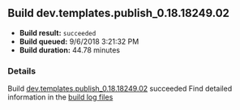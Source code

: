 ## Build dev.templates.publish_0.18.18249.02
- **Build result:** `succeeded`
- **Build queued:** 9/6/2018 3:21:32 PM
- **Build duration:** 44.78 minutes
### Details
Build [dev.templates.publish_0.18.18249.02](https://winappstudio.visualstudio.com/web/build.aspx?pcguid=a4ef43be-68ce-4195-a619-079b4d9834c2&builduri=vstfs%3a%2f%2f%2fBuild%2fBuild%2f26214) succeeded
Find detailed information in the [build log files](https://uwpctdiags.blob.core.windows.net/buildlogs/dev.templates.publish_0.18.18249.02_logs.zip)
